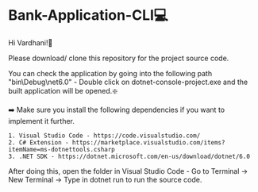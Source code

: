 # Bank-Application-CLI💻
Hi Vardhani!👋  

Please download/ clone this repository for the project source code.  

You can check the application by going into the following path "bin\Debug\net6.0" - Double click on dotnet-console-project.exe and the built application will be opened.❇️


➡️ Make sure you install the following dependencies if you want to implement it further.

    1. Visual Studio Code - https://code.visualstudio.com/  
    2. C# Extension - https://marketplace.visualstudio.com/items?itemName=ms-dotnettools.csharp  
    3. .NET SDK - https://dotnet.microsoft.com/en-us/download/dotnet/6.0  

After doing this, open the folder in Visual Studio Code - Go to Terminal -> New Terminal -> Type in dotnet run to run the source code.

